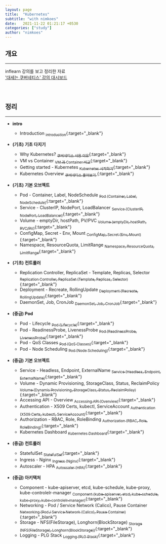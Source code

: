 ```yaml
---
layout: page
title:  "Kubernetes"
subtitle: "with nimkoes"
date:   2021-11-22 01:21:17 +0530
categories: ["study"]
author: "nimkoes"
---
```


## **개요**
---
inflearn 강의를 보고 정리한 자료  
[<u>'대세는 쿠버네티스' 강의 대시보드</u>][link_study]
　  
　  
　  

## **정리**
---

- **intro**
  - Introduction [<sub>introduction</sub>](https://inky-bug-9a2.notion.site/Introduction-e291b18ece2546bd93326ebc76ee1ac1){:target="_blank"}

- **(기초) 기초 다지기**
  - Why Kubernetes?                      [<sub>쿠버네티스 사용 이유</sub>](https://inky-bug-9a2.notion.site/Why-Kubernetes-4bdeef9821e54b18b59beb8f69cae525){:target="_blank"}  
  - VM vs Container                      [<sub>VM 과 Container 비교</sub>](https://inky-bug-9a2.notion.site/VM-vs-Container-cf0a270b8e1d499687b463f598cf057f){:target="_blank"}  
  - Getting started - Kubernetes         [<sub>Kubernetes 시작하기</sub>](https://inky-bug-9a2.notion.site/Getting-started-Kubernetes-43a28a5ac53c4f3daf34febd43960e3e){:target="_blank"}  
  - Kubernetes Overview                  [<sub>쿠버네티스 훑어보기</sub> ](https://inky-bug-9a2.notion.site/Kubernetes-Overview-72f57cd08ba248ecafb152abd25674ac){:target="_blank"}  
- **(기초) 기본 오브젝트**
  - Pod - Container, Label, NodeSchedule        [<sub>Pod (Container, Label, NodeSchedule)</sub>](https://inky-bug-9a2.notion.site/Pod-Container-Label-NodeSchedule-4a1ed94cc7234de998c8f59b80b0d7c0){:target="_blank"}  
  - Service - ClusterIP, NodePort, LoadBalancer [<sub>Service (ClusterIP, NodePort, LoadBalancer)</sub>](https://inky-bug-9a2.notion.site/Service-ClusterIP-NodePort-LoadBalancer-68f2357916804e2cbc5157845f3eb84f){:target="_blank"}  
  - Volume - emptyDir, hostPath, PV/PVC         [<sub>Volume (emptyDir, hostPath, PVC/PV)</sub>](https://inky-bug-9a2.notion.site/Volume-emptyDir-hostPath-PVC-PV-8a51676bf0454647b827e16bb0caa688){:target="_blank"}  
  - ConfigMap, Secret - Env, Mount              [<sub>ConfigMap, Secret (Env, Mount)</sub>](https://inky-bug-9a2.notion.site/ConfigMap-Secret-Env-Mount-5b1750a16de44653a33e200c0b6a2d11){:target="_blank"}  
  - Namespace, ResourceQuota, LimitRange        [<sub>Namespace, ResourceQuota, LimitRange</sub>](https://inky-bug-9a2.notion.site/Namespace-ResourceQuota-LimitRange-d64e89da928140a48c39e7452c8263c6){:target="_blank"}  
- **(기초) 컨트롤러**
  - Replication Controller, ReplicaSet - Template, Replicas, Selector [<sub>Replication Controller, ReplicaSet (Template, Replicas, Selector)</sub>](https://inky-bug-9a2.notion.site/Replication-Controller-ReplicaSet-Template-Replicas-Selector-e5c7cc7cb2d4484084f127983dfe278f){:target="_blank"}  
  - Deployment - Recreate, RollingUpdate                              [<sub>Deployment (Recreate, RollingUpdate)</sub>](https://inky-bug-9a2.notion.site/Deployment-Recreate-RollingUpdate-cf999c3724c24b9da4947b98c5012681){:target="_blank"}  
  - DaemonSet, Job, CronJob                                           [<sub>DaemonSet, Job, CronJob</sub>](https://inky-bug-9a2.notion.site/DaemonSet-Job-CronJob-d3fd08aa986c43479ecef6ca69b5a2df){:target="_blank"}
- **(중급) Pod**
  - Pod - Lifecycle                     [<sub>Pod (Lifecycle)</sub>](https://inky-bug-9a2.notion.site/Pod-Lifecycle-f890c1c8fac145b4bc96ddee11ab842a){:target="_blank"}  
  - Pod - ReadinessProbe, LivenessProbe [<sub>Pod (ReadinessProbe, LivenessProbe)</sub>](https://inky-bug-9a2.notion.site/Pod-ReadinessProbe-LivenessProbe-0b5d9c09755d4e9ba9fd84ee229c0898){:target="_blank"}  
  - Pod - QoS Classes                   [<sub>Pod (QoS Classes)</sub>](https://inky-bug-9a2.notion.site/Pod-QoS-Classes-c09f43640f8c4e608949f32bf2cd358a){:target="_blank"}  
  - Pod - Node Scheduling               [<sub>Pod (Node Scheduling)</sub>](https://inky-bug-9a2.notion.site/Pod-Node-Scheduling-2d9b4f767bb74c568c96229c9b9adc3d){:target="_blank"}  
- **(중급) 기본 오브젝트**
  - Service - Headless, Endpoint, ExternalName                         [<sub>Service (Headless, Endpoint, ExternalName)</sub>](https://inky-bug-9a2.notion.site/Service-Headless-Endpoint-ExternalName-264ba44a0db141acb2842f6ff9129188){:target="_blank"}  
  - Volume - Dynamic Provisioning, StorageClass, Status, ReclaimPolicy [<sub>Volume (Dynamic Provisioning, StorageClass, Status, ReclaimPolicy)</sub>](https://inky-bug-9a2.notion.site/Volume-Dynamic-Provisioning-StorageClass-Status-ReclaimPolicy-7081229163074f23a6d3f4b6f7698aa9){:target="_blank"}  
  - Accessing API - Overview                                           [<sub>Accessing API (Overview)</sub>](https://inky-bug-9a2.notion.site/Accessing-API-Overview-c63616108aed4590a244b7dfad89aef1){:target="_blank"}  
  - Authentication - X509 Certs, kubectl, ServiceAccount               [<sub>Authentication (X509 Certs, kubectl, ServiceAccount)</sub>](https://inky-bug-9a2.notion.site/Authentication-X509-Certs-kubectl-ServiceAccount-0184906630e8496db7636cbbf1f58e64){:target="_blank"}  
  - Authorization - RBAC, Role, RoleBinding                            [<sub>Authorization (RBAC, Role, RoleBinding)</sub>](https://inky-bug-9a2.notion.site/Authorization-RBAC-Role-RoleBinding-7914f989e9324557809a8d775f6ecdf1){:target="_blank"}  
  - Kubernetes Dashboard                                               [<sub>Kubernetes Dashboard</sub>](https://inky-bug-9a2.notion.site/Kubernetes-Dashboard-454dc8281d9e47dca85a25e5d8e1e9bd){:target="_blank"}
- **(중급) 컨트롤러**
  - StatefulSet      [<sub>StatefulSet</sub>](https://inky-bug-9a2.notion.site/StatefulSet-dca938a479e646cb9adbb4f1d7684959){:target="_blank"}  
  - Ingress - Nginx  [<sub>Ingress (Nginx)</sub>](https://inky-bug-9a2.notion.site/Ingress-Nginx-a3b35e77479a4a78bc0f28b919cce800){:target="_blank"}  
  - Autoscaler - HPA [<sub>Autoscaler (HPA)</sub>](****){:target="_blank"}  
- **(중급) 아키택처**
  - Component - kube-apiserver, etcd, kube-schedule, kube-proxy, kube-controlelr-manager [<sub>Component (kube-apiserver, etcd, kube-schedule, kube-proxy, kube-controlelr-manager)</sub>](){:target="_blank"}  
  - Networking - Pod / Service Network (Calico), Pause Container                         [<sub>Networking (Pod / Service Network (Calico), Pause Container)</sub>](){:target="_blank"}  
  - Storage - NFS(FileStorage), Longhorn(BlockStorage)                                   [<sub>Storage (NFS(FileStorage), Longhorn(BlockStorage))</sub>](){:target="_blank"}  
  - Logging - PLG Stack                                                                  [<sub>Logging (PLG Stack)</sub>](){:target="_blank"}  
　  
　  
　  

[link_study]:https://www.inflearn.com/course/%EC%BF%A0%EB%B2%84%EB%84%A4%ED%8B%B0%EC%8A%A4-%EA%B8%B0%EC%B4%88
